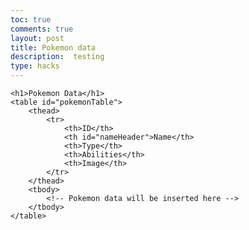 ```yaml
---
toc: true
comments: true
layout: post
title: Pokemon data
description:  testing
type: hacks
---
```


<html lang="en">
<head>
    <meta charset="UTF-8">
    <meta name="viewport" content="width=device-width, initial-scale=1.0">
    <title>Pokemon Data Table</title>
    <script src="https://code.jquery.com/jquery-3.6.0.min.js"></script>
    <style> 
        /* Add your CSS styles for the table here */
    </style>
</head>
<body>
   <script>
        $(document).ready(function () {
            URL to the Pokemon API (you may need to adjust the URL)
            var apiUrl = "https://pokeapi.co/api/v2/pokemon?limit=151";
            Function to fetch and populate the table with Pokemon data
            function fetchPokemonData() {
                $.get(apiUrl, function (data) {
                     Loop through the results and populate the table
                    $.each(data.results, function (index, pokemon) {
                        $.get(pokemon.url, function (pokemonData) {
                            var abilities = pokemonData.abilities.map(function (ability) {
                                return ability.ability.name;
                            }).join(", ");
                            var types = pokemonData.types.map(function (type) {
                                return type.type.name;
                            }).join(", ");
                            var newRow = "<tr>" +
                                "<td>" + pokemonData.id + "</td>" +
                                "<td>" + pokemonData.name + "</td>" +
                                "<td>" + types + "</td>" +
                                "<td>" + abilities + "</td>" +
                                "<td><img src='" + pokemonData.sprites.front_default + "' alt='" + pokemonData.name + "'></td>" +
                                "</tr>";
                            $("#pokemonTable tbody").append(newRow);
                        });
                    });
                });
            }
            fetchPokemonData();
        });
    </script>
    <script>
        $(document).ready(function () {
            $("#nameHeader").click(function () {
                sortTableByName();
            });
        });
        function sortTableByName() {
            var table, rows, switching, i, x, y, shouldSwitch;
            table = document.getElementById("pokemonTable");
            switching = true;
            while (switching) {
                switching = false;
                rows = table.getElementsByTagName("tr");
                for (i = 1; i < rows.length - 1; i++) {
                    shouldSwitch = false;
                    x = rows[i].getElementsByTagName("td")[1];  Use index 1 for Name column
                    y = rows[i + 1].getElementsByTagName("td")[1];  Use index 1 for Name column
                    if (x.innerHTML.toLowerCase() > y.innerHTML.toLowerCase()) {
                        shouldSwitch = true;
                        break;
                    }
                }
                if (shouldSwitch) {
                    rows[i].parentNode.insertBefore(rows[i + 1], rows[i]);
                    switching = true;
                }
            }
        }
    </script>

    <h1>Pokemon Data</h1>
    <table id="pokemonTable">
        <thead>
            <tr>
                <th>ID</th>
                <th id="nameHeader">Name</th>
                <th>Type</th>
                <th>Abilities</th>
                <th>Image</th>
            </tr>
        </thead>
        <tbody>
            <!-- Pokemon data will be inserted here -->
        </tbody>
    </table>
</body>
</html>